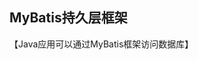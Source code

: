 ## MyBatis持久层框架

【Java应用可以通过MyBatis框架访问数据库】

<!--stackedit_data:
eyJoaXN0b3J5IjpbMTI0NTA1NzA0Ml19
-->